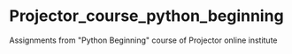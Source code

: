 # Projector_course_python_beginning
Assignments from "Python Beginning" course of Projector online institute 
